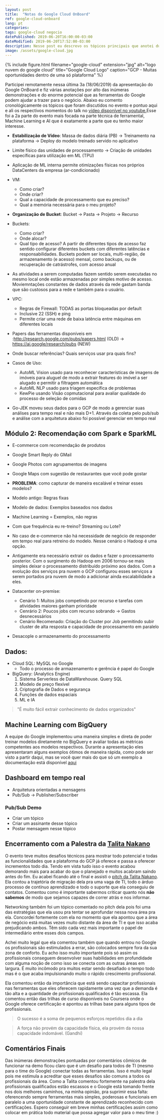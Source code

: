 ```yaml
---
layout: post
title:  "Notas do Google Cloud OnBoard"
ref: google-cloud-onboard
lang: pt
categories: 
tags: google-cloud negocio
datePublished: 2019-06-20T16:00:00-03:00
dateModified: 2019-06-20T17:52:00-03:00
description: Nesse post eu descrevo os tópicos principais que anotei durante a aprensetação do Google Cloud OnBoard
image: /assets/google-cloud.jpg
---
```

{% include figure.html filename="google-cloud" extension="jpg" alt="logo nuvem do google cloud" title="Google Cloud Logo" caption="GCP - Muitas oportunidades dentro de uma só plataforma" %}

Participei remotamente nessa última 3a (18/06/2019) da apresentação do Google OnBoard e fiz várias anotações por alto das inúmeras demonstrações e do enorme potencial que as ferramentas do Google podem ajudar a trazer para o negócio. Abaixo eu comento cronológicamente os tópicos que foram discutidos no evento e pontuo aqui e ali os respectivos momentos do talk no <a href='https://youtu.be/26Dewxxq1-0' rel='nofollow'>vídeo disponível no youtube.</a>Esse foi a 2a parte do evento mais focada na parte técnica de ferramental, Machine Learning e AI que é exatamente a parte que eu tenho maior interesse.

* **Estabilização de Vídeo**: Massa de dados diária (PB) -> Treinamento na plataforma -> Deploy do modelo treinado servido no aplicativo

* Limite físico das unidades de processamento -> Criação de unidades específicas para utilização em ML (TPU)

* Aplicação de ML interna permite otimizações físicas nos próprios DataCenters da empresa (ar-condicionado)

* VM:
	* Como criar?
	* Onde criar?
	* Qual a capacidade de processamento que eu preciso?
	* Qual a memória necessária para o meu projeto?

* **Organização de Bucket**: Bucket -> Pasta -> Projeto -> Recurso

* Buckets:
	* Como criar?
	* Onde alocar?
	* Qual tipo de acesso?
		A partir de diferentes tipos de acesso faz sentido configurar diferentes buckets com diferentes latências e responsabilidades. Buckets podem ser locais, multi-região, de armazenamento (e acesso) mensal, como backups, ou de recuperação de catrástrofes, com acesso anual

* As atividades a serem computadas fazem sentido serem executadas no mesmo local onde estão armazenadas por simples motivo de acesso. Moviemntações constantes de dados através da rede gastam banda que são custosos para a rede e também para o usuário.

* VPC:
	* Regras de Firewall: TODAS as portas bloqueadas por default
	* Inclusive 22 (SSH) e ping
	* Permite criar uma rede de baixa latência entre máquinas em diferentes locais

* Papers das ferramentas disponíveis em :<http://research.google.com/pubs/papers.html> (OLD) -> <https://ai.google/research/pubs> (NEW)

* Onde buscar referências? Quais serviços usar pra quais fins?

* Casos de Uso: 
	* AutoML Vision usado para reconhecer características de imagens de imóveis para aluguel de modo a extrair features do imóvel a ser alugado e permitir a filtragem automática
	* AutoML NLP usado para triagem específica de problemas
	* KewPie usando Visão copmutacional para avaliar qualidade do processo de seleção de comidas

* Go-JEK moveu seus dados para o GCP de modo a gerenciar suas análises para tempo real e não mais D+1. Através da coleta pelo pub/sub e análise com a arquitetura abaixo foi possível gerenciar em tempo real 


## Módulo 2: Recomendação com Spark e SparkML

* E-commerce com recomendação de produtos
* Google Smart Reply do GMail
* Google Photos com agrupamentos de imagens
* Google Maps com sugestão de restaurantes que você pode gostar

* **PROBLEMA**: como capturar de maneira escalável e treinar esses modelos?

* Modelo antigo: Regras fixas
* Modelo de dados: Exemplos baseados nos dados
* Machine Learning = Exemplos, não regras

* Com que frequência eu re-treino? Streaming ou Lote?
* No caso de e-commerce não há necessidade de negócio de responder em tempo real para retreino do modelo. Nesse cenário o Hadoop é uma opção.
* Antigamente era necessário extrair os dados e fazer o processamento posterior. Com o surgimento do Hadoop em 2006 tornou-se mais simples deixar o processamento distribuído próximo aos dados. Com a evolução dos serviços pra nuvem o GCP configurou esses serviços a serem portados pra nuvem de modo a adicionar ainda escalabilidade a eles.
*  Datacenter on-premise:
	* Cenário 1: Muitos jobs competindo por recurso e tarefas com atividades maiores ganham prioridade
	* Cenrário 2: Poucos jobs com recurso sobrando -> Gastos desnecessários
	* Cenário Recomenado: Criação do Cluster por Job permitindo subir cluster de alta resposta e capacidade de processamento em paralelo
* Desacople o armazenamento do processamento

## Dados:
* Cloud SQL: MySQL no Google
	* Todo o processo de armazenamento e gerência é papel do Google
* BigQuery: (Analytics Engine)
	1. Sistema Serverless de DataWarehouse. Query SQL
	2. Modelo de preço flexível
	3. Criptografia de Dados e segurança
	4. Funções de dados espaciais
	5. ML e IA

> "É muito fácil extrair conhecimento de dados organizados"


## Machine Learning com BigQuery


A equipe do Google implementou uma maneira simples e direta de poder treinar modelos diretamente no BigQuery e avaliar todas as métricas competentes aos modelos respectivos. Durante a apresentação eles apresentaram alguns exemplos ótimos de maneira rápida, como pode ser visto a partir daqui, mas se você quer mais do que só um exemplo a documentação está disponível [aqui](https://cloud.google.com/bigquery-ml/docs/bigqueryml-intro)

## Dashboard em tempo real

* Arquitetura orientadas a mensagens
* Pub/Sub -> Publisher/Subscriber

### Pub/Sub Demo
* Criar um tópico
* Criar um assinante desse tópico
* Postar mensagem nesse tópico

## Encerramento com a Palestra da <a href='https://www.linkedin.com/in/tmnakano/' rel='nofollow'>Talita Nakano</a>

O evento teve muitos desafios técnicos para mostrar todo potencial e todas as funcionalidades que a plataforma do GCP já oferece e passa a oferecer incrementos todo dia. Tendo em vista tudo isso o evento acabou demorando mais para acabar do que o planejado e muitos acabram saindo antes do fim. Eu acabei ficando até o final e assisti o <a href='https://youtu.be/26Dewxxq1-0?t=16799' rel='nofollow'>pitch da Talita Nakano</a>. Ela contou a trajetória de migração dela pra uma vaga de TI, todo o árduo processo de contínuo aprendizado e todo o suporte que ela conseguiu de contatos. Comentou como é importante sabermos criticar quanto nós **não sabemos** de modo que sejamos capazes de correr atrás e nos informar.

Networking também foi um tópico comentado no pitch dela pois foi uma das estratégias que ela usou pra tentar se aprofundar nessa nova área pra ela. Concordei fortemente com ela no momento que ela apontou que a área de negócio está muitas vezes muito distante da área de TI e que isso acaba prejudicando ambos. Têm sido cada vez mais importante o papel de intermediário entre esses dois campos. 

Achei muito legal que ela comentou também que quando entrou no Google os profissionais são estimulados a errar, são colocados sempre fora da sua zona de conforto. Eu acho isso muito importante pois só assim os profissionais conseguem desenvolver suas habilidades em profundidade com alguma noção de como isso se conecta com as outras áreas em largura. É muito incômodo pra muitos estar sendo desafiado o tempo todo mas é o que acaba impulsionando muito o rápido crescimento profissional. 

Ela comentou então da importância que está sendo capacitar profissionais nas ferramentas que eles oferecem rapidamente uma vez que a demanda é tão alta e a quantidade de profissionais qualificados é tão escassa. Ela comentou então das trilhas de curso disponíveis no Coursera onde o Google oferece certificação e apontou as trilhas base para alguns tipos de profissionais.

> O sucesso é a soma de pequenos esforços repetidos dia a dia

> A força não provém da capacidade física, ela provém da nossa capacidade indomável. (Gandhi)

## Comentários Finais

Das inúmeras demonstrações pontuadas por comentários cômicos de funcionar na demo ficou claro que é um desafio para todos de TI (mesmo para o time do Google) conectar todas as ferramentas. Isso é muito legal pois me estimula a acreditar que esses desafios são comuns a todos os profissionais da área. Como a Talita comentou fortemente na palestra dela profissionais qualificados estão escassos e o Google está tomando frente nos dois melhores caminhos, na minha opinião, pra suprimir essa falta: oferencendo sempre ferramentas mais simples, poderosas e funcionais em paralelo a uma oportunidade constante de aprendizado reconhecido com certificações. Espero conseguir em breve minhas certificações assim como colocar em prática todo material que possa agregar valor para o meu time  :)